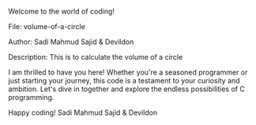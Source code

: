 Welcome to the world of coding!

File: volume-of-a-circle

Author: Sadi Mahmud Sajid & Devildon

Description: This is to calculate the volume of a circle

I am thrilled to have you here! Whether you're a seasoned programmer or just starting your journey, this code is a testament to your curiosity and ambition. Let's dive in together and explore the endless possibilities of C programming.

Happy coding! Sadi Mahmud Sajid & Devildon
